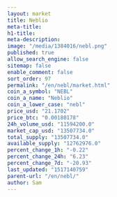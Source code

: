 ```yaml
---
layout: market
title: Neblio
meta-title: 
h1-title: 
meta-description: 
image: "/media/1384016/nebl.png"
published: true
allow_search_engine: false
sitemap: false
enable_comment: false
sort_order: 97
permalink: "/en/nebl/market.html"
coin_a_symbol: "NEBL"
coin_a_name: "Neblio"
coin_a_lower_case: "nebl"
price_usd: "21.1702"
price_btc: "0.00180178"
24h_volume_usd: "11594200.0"
market_cap_usd: "13507734.0"
total_supply: "13507734.0"
available_supply: "12762976.0"
percent_change_1h: "-0.22"
percent_change_24h: "6.23"
percent_change_7d: "-20.93"
last_updated: "1517140759"
parent-url: "/en/nebl/"
author: Sam
---
```


